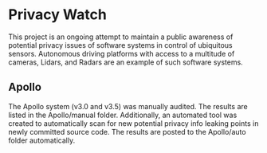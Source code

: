 # Privacy Watch

This project is an ongoing attempt to maintain a public awareness of potential privacy issues of software systems in control of ubiquitous sensors. Autonomous driving platforms with access to a multitude of cameras, Lidars, and Radars are an example of such software systems.

## Apollo

The Apollo system (v3.0 and v3.5) was manually audited. The results are listed in the Apollo/manual folder. Additionally, an automated tool was created to automatically scan for new potential privacy info leaking points in newly committed source code. The results are posted to the Apollo/auto folder automatically.